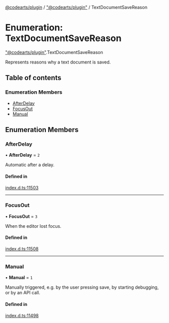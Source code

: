 [@codearts/plugin](../README.md) / ["@codearts/plugin"](../modules/_codearts_plugin_.md) / TextDocumentSaveReason

# Enumeration: TextDocumentSaveReason

["@codearts/plugin"](../modules/_codearts_plugin_.md).TextDocumentSaveReason

Represents reasons why a text document is saved.

## Table of contents

### Enumeration Members

- [AfterDelay](codearts_plugin_.TextDocumentSaveReason.md#afterdelay)
- [FocusOut](codearts_plugin_.TextDocumentSaveReason.md#focusout)
- [Manual](codearts_plugin_.TextDocumentSaveReason.md#manual)

## Enumeration Members

### AfterDelay

• **AfterDelay** = ``2``

Automatic after a delay.

#### Defined in

[index.d.ts:11503](https://github.com/huaweicloud/cloudide-plugin-api/blob/5055bbd/index.d.ts#L11503)

___

### FocusOut

• **FocusOut** = ``3``

When the editor lost focus.

#### Defined in

[index.d.ts:11508](https://github.com/huaweicloud/cloudide-plugin-api/blob/5055bbd/index.d.ts#L11508)

___

### Manual

• **Manual** = ``1``

Manually triggered, e.g. by the user pressing save, by starting debugging,
or by an API call.

#### Defined in

[index.d.ts:11498](https://github.com/huaweicloud/cloudide-plugin-api/blob/5055bbd/index.d.ts#L11498)
